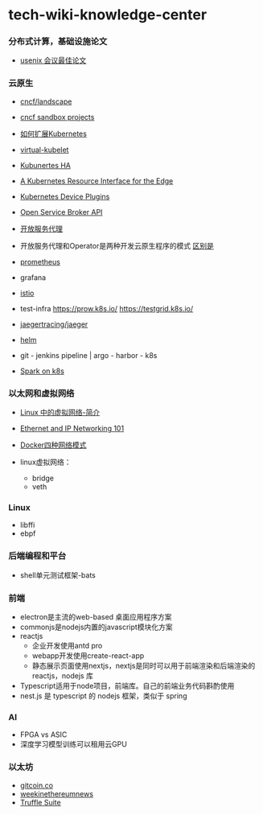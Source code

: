 # tech-wiki-knowledge-center

### 分布式计算，基础设施论文

- [usenix 会议最佳论文](https://www.usenix.org/conferences/best-papers)
### 云原生

- [cncf/landscape](https://github.com/cncf/landscape)

- [cncf sandbox projects](https://www.cncf.io/sandbox-projects/)

- [如何扩展Kubernetes](https://kubernetes.io/docs/concepts/extend-kubernetes/)

- [virtual-kubelet](https://github.com/virtual-kubelet/virtual-kubelet)

- [Kubunertes HA](https://kubernetes.io/docs/setup/production-environment/tools/kubeadm/high-availability/)

- [A Kubernetes Resource Interface for the Edge](https://github.com/deislabs/akri)

- [Kubernetes Device Plugins](https://kubernetes.io/docs/concepts/extend-kubernetes/compute-storage-net/device-plugins/)

- [Open Service Broker API](https://github.com/openservicebrokerapi/servicebroker/blob/v2.13/spec.md)

- [开放服务代理](https://www.openservicebrokerapi.org/)

- 开放服务代理和Operator是两种开发云原生程序的模式
[区别是](https://thenewstack.io/kubernetes-operators-and-the-open-service-broker-api-a-perfect-marriage/)

- [prometheus](https://github.com/prometheus/prometheus)
- grafana 

- [istio](https://istio.io/latest/docs/setup/getting-started/)

- test-infra
  https://prow.k8s.io/
  https://testgrid.k8s.io/

- [jaegertracing/jaeger](https://github.com/jaegertracing/jaeger)

- [helm](https://helm.sh/zh/docs/intro/quickstart/) 

- git - jenkins pipeline | argo - harbor - k8s

- [Spark on k8s](https://github.com/GoogleCloudPlatform/spark-on-k8s-operator/blob/master/docs/user-guide.md)
### 以太网和虚拟网络

- [Linux 中的虚拟网络-简介](https://zboya.github.io/post/virtual_network_in_linux/)

- [Ethernet and IP Networking 101](https://iximiuz.com/en/posts/computer-networking-101/?utm_medium=reddit&utm_source=r_programming)

- [Docker四种网络模式](https://www.jianshu.com/p/22a7032bb7bd)

- linux虚拟网络：
  * bridge
  * veth

### Linux

- libffi
- ebpf

### 后端编程和平台

- shell单元测试框架-bats

### 前端

- electron是主流的web-based 桌面应用程序方案
- commonjs是nodejs内置的javascript模块化方案
- reactjs
  * 企业开发使用antd pro
  * webapp开发使用create-react-app
  * 静态展示页面使用nextjs，nextjs是同时可以用于前端渲染和后端渲染的 reactjs，nodejs 库
- Typescript适用于node项目，前端库。自己的前端业务代码斟酌使用
- nest.js 是 typescript 的 nodejs 框架，类似于 spring

### AI

- FPGA vs ASIC
- 深度学习模型训练可以租用云GPU
### 以太坊

- [gitcoin.co](https://gitcoin.co/explorer?network=mainnet&idx_status=open&applicants=ALL&order_by=-web3_created)
- [weekinethereumnews](https://weekinethereumnews.com/)
- [Truffle Suite](https://www.trufflesuite.com/docs/truffle/quickstart)

